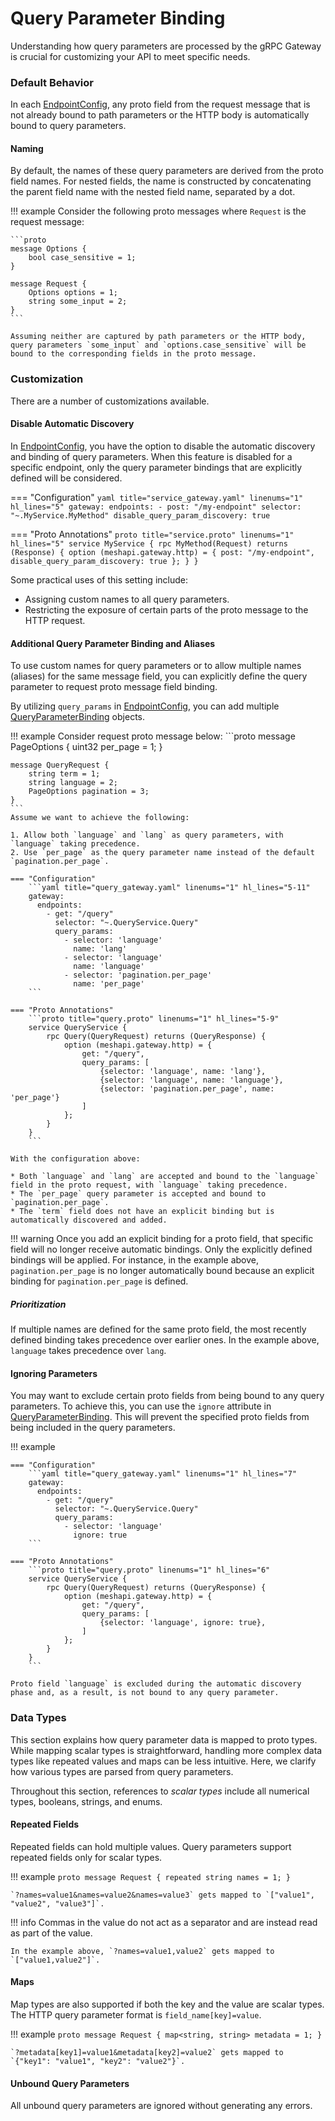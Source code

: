 # Query Parameter Binding

Understanding how query parameters are processed by the gRPC Gateway is crucial for customizing your API to meet specific needs.

### Default Behavior

In each [EndpointConfig](/grpc-api-gateway/reference/grpc/config), any proto field from the request message that is not already bound to path parameters or the HTTP body is automatically bound to query parameters.

#### Naming

By default, the names of these query parameters are derived from the proto field names. For nested fields, the name is constructed by concatenating the parent field name with the nested field name, separated by a dot.

!!! example
    Consider the following proto messages where `Request` is the request message:

    ```proto
    message Options {
        bool case_sensitive = 1;
    }

    message Request {
        Options options = 1;
        string some_input = 2;
    }
    ```

    Assuming neither are captured by path parameters or the HTTP body,
    query parameters `some_input` and `options.case_sensitive` will be
    bound to the corresponding fields in the proto message.


### Customization

There are a number of customizations available.

#### Disable Automatic Discovery

In [EndpointConfig](/grpc-api-gateway/reference/grpc/config), you have the option to disable the automatic discovery and binding of query parameters. When this feature is disabled for a specific endpoint, only the query parameter bindings that are explicitly defined will be considered.


=== "Configuration"
    ```yaml title="service_gateway.yaml" linenums="1" hl_lines="5"
    gateway:
      endpoints:
        - post: "/my-endpoint"
          selector: "~.MyService.MyMethod"
          disable_query_param_discovery: true
    ```

=== "Proto Annotations"
    ```proto title="service.proto" linenums="1" hl_lines="5"
    service MyService {
        rpc MyMethod(Request) returns (Response) {
            option (meshapi.gateway.http) = {
                post: "/my-endpoint",
                disable_query_param_discovery: true
            };
        }
    }
    ```

Some practical uses of this setting include:

* Assigning custom names to all query parameters.
* Restricting the exposure of certain parts of the proto message to the HTTP request.


#### Additional Query Parameter Binding and Aliases

To use custom names for query parameters or to allow multiple names (aliases) for the same message field, you can explicitly define the query parameter to request proto message field binding.

By utilizing `query_params` in [EndpointConfig](/grpc-api-gateway/reference/grpc/config), you can add multiple [QueryParameterBinding](/grpc-api-gateway/reference/grpc/config/#queryparameterbinding) objects.

!!! example
    Consider request proto message below:
    ```proto
    message PageOptions {
        uint32 per_page = 1;
    }

    message QueryRequest {
        string term = 1;
        string language = 2;
        PageOptions pagination = 3;
    }
    ```
    Assume we want to achieve the following:

    1. Allow both `language` and `lang` as query parameters, with `language` taking precedence.
    2. Use `per_page` as the query parameter name instead of the default `pagination.per_page`.

    === "Configuration"
        ```yaml title="query_gateway.yaml" linenums="1" hl_lines="5-11"
        gateway:
          endpoints:
            - get: "/query"
              selector: "~.QueryService.Query"
              query_params:
                - selector: 'language'
                  name: 'lang'
                - selector: 'language'
                  name: 'language'
                - selector: 'pagination.per_page'
                  name: 'per_page'
        ```

    === "Proto Annotations"
        ```proto title="query.proto" linenums="1" hl_lines="5-9"
        service QueryService {
            rpc Query(QueryRequest) returns (QueryResponse) {
                option (meshapi.gateway.http) = {
                    get: "/query",
                    query_params: [
                        {selector: 'language', name: 'lang'},
                        {selector: 'language', name: 'language'},
                        {selector: 'pagination.per_page', name: 'per_page'}
                    ]
                };
            }
        }
        ```

    With the configuration above:

    * Both `language` and `lang` are accepted and bound to the `language` field in the proto request, with `language` taking precedence.
    * The `per_page` query parameter is accepted and bound to `pagination.per_page`.
    * The `term` field does not have an explicit binding but is automatically discovered and added.

!!! warning
    Once you add an explicit binding for a proto field, that specific field will no longer receive automatic bindings.
    Only the explicitly defined bindings will be applied.
    For instance, in the example above, `pagination.per_page` is no longer automatically bound because an
    explicit binding for `pagination.per_page` is defined.

##### Prioritization

If multiple names are defined for the same proto field, the most recently defined binding takes precedence over earlier ones.
In the example above, `language` takes precedence over `lang`.

#### Ignoring Parameters

You may want to exclude certain proto fields from being bound to any query parameters. To achieve this, you can use the `ignore` attribute in [QueryParameterBinding](/grpc-api-gateway/reference/grpc/config/#queryparameterbinding). This will prevent the specified proto fields from being included in the query parameters.

!!! example

    === "Configuration"
        ```yaml title="query_gateway.yaml" linenums="1" hl_lines="7"
        gateway:
          endpoints:
            - get: "/query"
              selector: "~.QueryService.Query"
              query_params:
                - selector: 'language'
                  ignore: true
        ```

    === "Proto Annotations"
        ```proto title="query.proto" linenums="1" hl_lines="6"
        service QueryService {
            rpc Query(QueryRequest) returns (QueryResponse) {
                option (meshapi.gateway.http) = {
                    get: "/query",
                    query_params: [
                        {selector: 'language', ignore: true},
                    ]
                };
            }
        }
        ```

    Proto field `language` is excluded during the automatic discovery phase and, as a result, is not bound to any query parameter.

### Data Types

This section explains how query parameter data is mapped to proto types. While mapping scalar types is straightforward, handling more complex data types like repeated values and maps can be less intuitive. Here, we clarify how various types are parsed from query parameters.

Throughout this section, references to _scalar types_ include all numerical types, booleans, strings, and enums.

#### Repeated Fields

Repeated fields can hold multiple values. Query parameters support repeated fields only for scalar types.

!!! example
    ```proto
    message Request {
        repeated string names = 1;
    }
    ```

    `?names=value1&names=value2&names=value3` gets mapped to `["value1", "value2", "value3"]`.

!!! info
    Commas in the value do not act as a separator and are instead read as part of the value.

    In the example above, `?names=value1,value2` gets mapped to `["value1,value2"]`.

#### Maps

Map types are also supported if both the key and the value are scalar types. The HTTP query parameter format is `field_name[key]=value`.

!!! example
    ```proto
    message Request {
        map<string, string> metadata = 1;
    }
    ```

    `?metadata[key1]=value1&metadata[key2]=value2` gets mapped to `{"key1": "value1", "key2": "value2"}`.

#### Unbound Query Parameters

All unbound query parameters are ignored without generating any errors.
